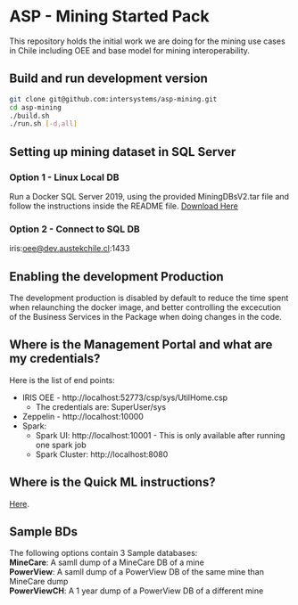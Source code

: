 # ASP - Mining Started Pack

This repository holds the initial work we are doing for the mining use cases in Chile including OEE and base model for mining interoperability.

## Build and run development version

```bash
git clone git@github.com:intersystems/asp-mining.git
cd asp-mining
./build.sh
./run.sh [-d,all]
```

## Setting up mining dataset in SQL Server

### Option 1 - Linux Local DB
Run a Docker SQL Server 2019, using the provided MiningDBsV2.tar file and follow the instructions inside the README file. [Download Here](https://devxompass-my.sharepoint.com/:u:/g/personal/andres_xompass_com/EZEqZkotoS1Hgis7J5skeIYBApzKJoxoZVhGnCr5F-J-Gw?e=OX1zvY)
### Option 2 - Connect to SQL DB
iris:oee@dev.austekchile.cl:1433

## Enabling the development Production
The development production is disabled by default to reduce the time spent when relaunching the docker image, and better controlling the excecution of the Business Services in the Package when doing changes in the code.




## Where is the Management Portal and what are my credentials?

Here is the list of end points:
* IRIS OEE - http://localhost:52773/csp/sys/UtilHome.csp
  * The credentials are: SuperUser/sys
* Zeppelin - http://localhost:10000
* Spark:
  * Spark UI: http://localhost:10001 - This is only available after running one spark job
  * Spark Cluster: http://localhost:8080

## Where is the Quick ML instructions?

[Here](QUICKML.md).

## Sample BDs
The following options contain 3 Sample databases:  
**MineCare**: A samll dump of a MineCare DB of a mine  
**PowerView**: A samll dump of a PowerView DB of the same mine than MineCare dump  
**PowerViewCH**: A 1 year dump of a PowerView DB of a different mine  